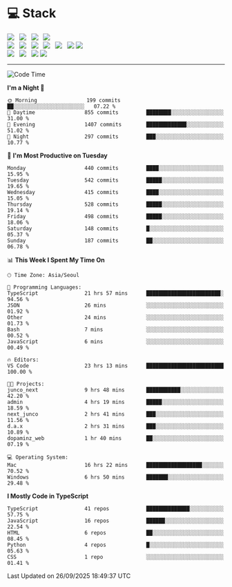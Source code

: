 <h1>💻 Stack</h1>
<div>
 <!-- badge : https://shields.io/ -->
 <!-- icon : https://simpleicons.org/?q=Get -->
 <img src="https://img.shields.io/badge/HTML5-e74c3c?style=flat-square&logo=HTML5&logoColor=white"/> &nbsp 
 <img src="https://img.shields.io/badge/CSS3-0A84FF?style=flat-square&logo=CSS3&logoColor=white"/> &nbsp 
 <img src="https://img.shields.io/badge/JavaScript-FFCD11?style=flat-square&logo=JavaScript&logoColor=white"/> &nbsp 
 <img src="https://img.shields.io/badge/TypeScript-3075C0?style=flat-square&logo=TypeScript&logoColor=white"/>
 <br/>
 <img src="https://img.shields.io/badge/Next-000000?style=flat-square&logo=nextdotjs&logoColor=white"/> &nbsp 
 <img src="https://img.shields.io/badge/React-00BCF6?style=flat-square&logo=React&logoColor=white"/> &nbsp 
 <img src="https://img.shields.io/badge/Redux-764ABC?style=flat-square&logo=Redux&logoColor=white"/> &nbsp
 <img src="https://img.shields.io/badge/Recoil-3578E5?style=flat-square&logo=recoil&logoColor=white"/> &nbsp
 <img src="https://img.shields.io/badge/React-Query-FF4154?style=flat-square&logo=reactquery&logoColor=white"/> &nbsp 
 <img src="https://img.shields.io/badge/styled%2Dcomponents-DB7093?style=flat-square&logo=styled%2Dcomponents&logoColor=white"/>
 <img src="https://img.shields.io/badge/CSS Modules-000000?style=flat-square&logo=CSS Modules&logoColor=white"/> &nbsp 
 <br/>
 <img src="https://img.shields.io/badge/Node-339933?style=flat-square&logo=Node.js&logoColor=white"/> &nbsp 
 <img src="https://img.shields.io/badge/Express-000000?style=flat-square&logo=Express&logoColor=white"/> &nbsp 
 <img src="https://img.shields.io/badge/MongoDB-47A248?style=flat-square&logo=MongoDB&logoColor=white"/>
 <img src="https://img.shields.io/badge/MariaDB-003545?style=flat-square&logo=mariadb&logoColor=white"/>
</div>

<hr>

<!--START_SECTION:waka-->
![Code Time](http://img.shields.io/badge/Code%20Time-2%2C926%20hrs%2014%20mins-blue)

**I'm a Night 🦉** 

```text
🌞 Morning                199 commits         ██░░░░░░░░░░░░░░░░░░░░░░░   07.22 % 
🌆 Daytime                855 commits         ████████░░░░░░░░░░░░░░░░░   31.00 % 
🌃 Evening                1407 commits        █████████████░░░░░░░░░░░░   51.02 % 
🌙 Night                  297 commits         ███░░░░░░░░░░░░░░░░░░░░░░   10.77 % 
```
📅 **I'm Most Productive on Tuesday** 

```text
Monday                   440 commits         ████░░░░░░░░░░░░░░░░░░░░░   15.95 % 
Tuesday                  542 commits         █████░░░░░░░░░░░░░░░░░░░░   19.65 % 
Wednesday                415 commits         ████░░░░░░░░░░░░░░░░░░░░░   15.05 % 
Thursday                 528 commits         █████░░░░░░░░░░░░░░░░░░░░   19.14 % 
Friday                   498 commits         █████░░░░░░░░░░░░░░░░░░░░   18.06 % 
Saturday                 148 commits         █░░░░░░░░░░░░░░░░░░░░░░░░   05.37 % 
Sunday                   187 commits         ██░░░░░░░░░░░░░░░░░░░░░░░   06.78 % 
```


📊 **This Week I Spent My Time On** 

```text
🕑︎ Time Zone: Asia/Seoul

💬 Programming Languages: 
TypeScript               21 hrs 57 mins      ████████████████████████░   94.56 % 
JSON                     26 mins             ░░░░░░░░░░░░░░░░░░░░░░░░░   01.92 % 
Other                    24 mins             ░░░░░░░░░░░░░░░░░░░░░░░░░   01.73 % 
Bash                     7 mins              ░░░░░░░░░░░░░░░░░░░░░░░░░   00.52 % 
JavaScript               6 mins              ░░░░░░░░░░░░░░░░░░░░░░░░░   00.49 % 

🔥 Editors: 
VS Code                  23 hrs 13 mins      █████████████████████████   100.00 % 

🐱‍💻 Projects: 
junco_next               9 hrs 48 mins       ███████████░░░░░░░░░░░░░░   42.20 % 
admin                    4 hrs 19 mins       █████░░░░░░░░░░░░░░░░░░░░   18.59 % 
next_junco               2 hrs 41 mins       ███░░░░░░░░░░░░░░░░░░░░░░   11.56 % 
d.a.x                    2 hrs 31 mins       ███░░░░░░░░░░░░░░░░░░░░░░   10.89 % 
dopaminz_web             1 hr 40 mins        ██░░░░░░░░░░░░░░░░░░░░░░░   07.19 % 

💻 Operating System: 
Mac                      16 hrs 22 mins      ██████████████████░░░░░░░   70.52 % 
Windows                  6 hrs 50 mins       ███████░░░░░░░░░░░░░░░░░░   29.48 % 
```

**I Mostly Code in TypeScript** 

```text
TypeScript               41 repos            ██████████████░░░░░░░░░░░   57.75 % 
JavaScript               16 repos            ██████░░░░░░░░░░░░░░░░░░░   22.54 % 
HTML                     6 repos             ██░░░░░░░░░░░░░░░░░░░░░░░   08.45 % 
Python                   4 repos             █░░░░░░░░░░░░░░░░░░░░░░░░   05.63 % 
CSS                      1 repo              ░░░░░░░░░░░░░░░░░░░░░░░░░   01.41 % 
```




 Last Updated on 26/09/2025 18:49:37 UTC
<!--END_SECTION:waka-->
